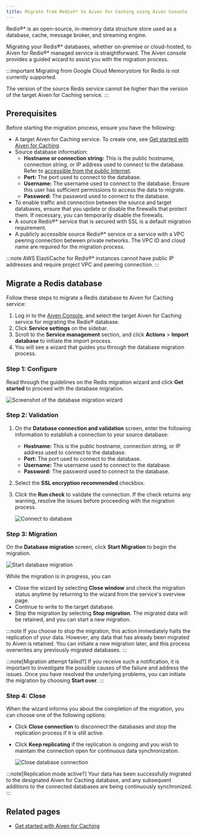 ```yaml
---
title: Migrate from Redis®* to Aiven for Caching using Aiven Console
---
```


Redis®* is an open-source, in-memory data structure store used as a
database, cache, message broker, and streaming engine.

Migrating your Redis®* databases, whether on-premise or cloud-hosted,
to Aiven for Redis®* managed service is straightforward. The Aiven
console provides a guided wizard to assist you with the migration
process.

:::important
Migrating from Google Cloud Memorystore for Redis is not currently
supported.

The version of the source Redis service cannot be higher than the version
of the target Aiven for Caching service.
:::

## Prerequisites

Before starting the migration process, ensure you have the following:

-   A target Aiven for Caching service. To create one, see
    [Get started with Aiven for Caching](/docs/products/redis/get-started).
-   Source database information:
    -   **Hostname or connection string:** This is the public hostname,
        connection string, or IP address used to connect to the
        database. Refer to
        [accessible from the public Internet](/docs/platform/howto/public-access-in-vpc).
    -   **Port:** The port used to connect to the database.
    -   **Username:** The username used to connect to the database.
        Ensure this user has sufficient permissions to access the data to migrate.
    -   **Password:** The password used to connect to the database.
-   To enable traffic and connection between the source and target
    databases, ensure that you update or disable the firewalls that
    protect them. If necessary, you can temporarily disable the
    firewalls.
-   A source Redis®* service that is secured with SSL is a default
    migration requirement.
-   A publicly accessible source Redis®* service or a service with a
    VPC peering connection between private networks. The VPC ID and
    cloud name are required for the migration process.

:::note
AWS ElastiCache for Redis®* instances cannot have public IP addresses
and require project VPC and peering connection.
:::

## Migrate a Redis database

Follow these steps to migrate a Redis database to Aiven for Caching service:

1.  Log in to the [Aiven Console](https://console.aiven.io/), and select the target
    Aiven for Caching service for migrating the Redis® database.
1.  Click **Service settings** on the sidebar.
1.  Scroll to the **Service management** section, and
    click <ActionsIcon className="icon"/> **Actions** > **Import database**
    to initiate the import process.
1.  You will see a wizard that guides you through the database migration
    process.

### Step 1: Configure

Read through the guidelines on the Redis migration wizard and click
**Get started** to proceed with the database migration.

![Screenshot of the database migration wizard](/images/content/products/redis/redis-db-migration-get-started.png)

### Step 2: Validation

1.  On the **Database connection and validation** screen, enter the
    following information to establish a connection to your source
    database:

    -   **Hostname:** This is the public hostname, connection string, or
        IP address used to connect to the database.
    -   **Port:** The port used to connect to the database.
    -   **Username:** The username used to connect to the database.
    -   **Password:** The password used to connect to the database.

1.  Select the **SSL encryption recommended** checkbox.

1.  Click the **Run check** to validate the connection. If the check
    returns any warning, resolve the issues before proceeding with the
    migration process.

    ![Connect to database](/images/content/products/redis/redis-migration-validation.png)

### Step 3: Migration

On the **Database migration** screen, click **Start Migration** to
begin the migration.

![Start database migration](/images/content/products/redis/redis-start-migration.png)

While the migration is in progress, you can

-   Close the wizard by selecting **Close window** and check the
    migration status anytime by returning to the wizard from the
    service's overview page.
-   Continue to write to the target database.
-   Stop the migration by selecting **Stop migration**. The migrated
    data will be retained, and you can start a new migration.

:::note
If you choose to stop the migration, this action immediately halts
the replication of your data. However, any data that has already been
migrated to Aiven is retained. You can initiate a new migration
later, and this process overwrites any previously migrated
databases.
:::

:::note[Migration attempt failed?]
If you receive such a notification, it is important to investigate the
possible causes of the failure and address the issues. Once you have
resolved the underlying problems, you can initiate the migration by
choosing **Start over**.
:::

### Step 4: Close

When the wizard informs you about the completion of the migration, you
can choose one of the following options:

-   Click **Close connection** to disconnect the databases and stop the
    replication process if it is still active.

-   Click **Keep replicating** if the replication is ongoing and you
    wish to maintain the connection open for continuous data
    synchronization.

    ![Close database connection](/images/content/products/redis/redis-migration-complete.png)

:::note[Replication mode active?]
Your data has been successfully migrated to the designated Aiven for
Caching database, and any subsequent additions to the connected databases
are being continuously synchronized.
:::

## Related pages

-   [Get started with Aiven for Caching](/docs/products/redis/get-started)
